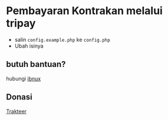 # Pembayaran Kontrakan melalui tripay

- salin `config.example.php` ke `config.php`
- Ubah isinya

## butuh bantuan?

hubungi [ibnux](https://ibnux.net/layanan/it-services-chat)

## Donasi

[Trakteer](https://trakteer.id/ibnux)